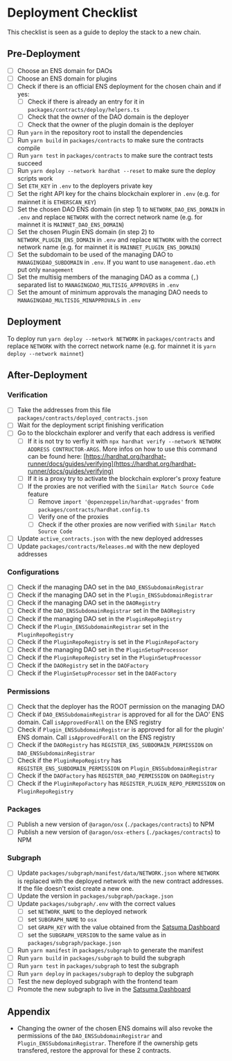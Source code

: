 # Deployment Checklist

This checklist is seen as a guide to deploy the stack to a new chain.

## Pre-Deployment

- [ ] Choose an ENS domain for DAOs
- [ ] Choose an ENS domain for plugins
- [ ] Check if there is an official ENS deployment for the chosen chain and if yes:
  - [ ] Check if there is already an entry for it in `packages/contracts/deploy/helpers.ts`
  - [ ] Check that the owner of the DAO domain is the deployer
  - [ ] Check that the owner of the plugin domain is the deployer
- [ ] Run `yarn` in the repository root to install the dependencies
- [ ] Run `yarn build` in `packages/contracts` to make sure the contracts compile
- [ ] Run `yarn test` in `packages/contracts` to make sure the contract tests succeed
- [ ] Run `yarn deploy --network hardhat --reset` to make sure the deploy scripts work
- [ ] Set `ETH_KEY` in `.env` to the deployers private key
- [ ] Set the right API key for the chains blockchain explorer in `.env` (e.g. for mainnet it is `ETHERSCAN_KEY`)
- [ ] Set the chosen DAO ENS domain (in step 1) to `NETWORK_DAO_ENS_DOMAIN` in `.env` and replace `NETWORK` with the correct network name (e.g. for mainnet it is `MAINNET_DAO_ENS_DOMAIN`)
- [ ] Set the chosen Plugin ENS domain (in step 2) to `NETWORK_PLUGIN_ENS_DOMAIN` in `.env` and replace `NETWORK` with the correct network name (e.g. for mainnet it is `MAINNET_PLUGIN_ENS_DOMAIN`)
- [ ] Set the subdomain to be used of the managing DAO to `MANAGINGDAO_SUBDOMAIN` in `.env`. If you want to use `management.dao.eth` put only `management`
- [ ] Set the multisig members of the managing DAO as a comma (`,`) separated list to `MANAGINGDAO_MULTISIG_APPROVERS` in `.env`
- [ ] Set the amount of minimum approvals the managing DAO needs to `MANAGINGDAO_MULTISIG_MINAPPROVALS` in `.env`

## Deployment

To deploy run `yarn deploy --network NETWORK` in `packages/contracts` and replace `NETWORK` with the correct network name (e.g. for mainnet it is `yarn deploy --network mainnet`)

## After-Deployment

### Verification

- [ ] Take the addresses from this file `packages/contracts/deployed_contracts.json`
- [ ] Wait for the deployment script finishing verification
- [ ] Go to the blockchain explorer and verify that each address is verified
  - [ ] If it is not try to verfiy it with `npx hardhat verify --network NETWORK ADDRESS CONTRUCTOR-ARGS`. More infos on how to use this command can be found here: [https://hardhat.org/hardhat-runner/docs/guides/verifying](https://hardhat.org/hardhat-runner/docs/guides/verifying)
  - [ ] If it is a proxy try to activate the blockchain explorer's proxy feature
  - [ ] If the proxies are not verified with the `Similar Match Source Code` feature
    - [ ] Remove `import '@openzeppelin/hardhat-upgrades'` from `packages/contracts/hardhat.config.ts`
    - [ ] Verify one of the proxies
    - [ ] Check if the other proxies are now verified with `Similar Match Source Code`
- [ ] Update `active_contracts.json` with the new deployed addresses
- [ ] Update `packages/contracts/Releases.md` with the new deployed addresses

### Configurations

- [ ] Check if the managing DAO set in the `DAO_ENSSubdomainRegistrar`
- [ ] Check if the managing DAO set in the `Plugin_ENSSubdomainRegistrar`
- [ ] Check if the managing DAO set in the `DAORegistry`
- [ ] Check if the `DAO_ENSSubdomainRegistrar` set in the `DAORegistry`
- [ ] Check if the managing DAO set in the `PluginRepoRegistry`
- [ ] Check if the `Plugin_ENSSubdomainRegistrar` set in the `PluginRepoRegistry`
- [ ] Check if the `PluginRepoRegistry` is set in the `PluginRepoFactory`
- [ ] Check if the managing DAO set in the `PluginSetupProcessor`
- [ ] Check if the `PluginRepoRegistry` set in the `PluginSetupProcessor`
- [ ] Check if the `DAORegistry` set in the `DAOFactory`
- [ ] Check if the `PluginSetupProcessor` set in the `DAOFactory`

### Permissions

- [ ] Check that the deployer has the ROOT permission on the managing DAO
- [ ] Check if `DAO_ENSSubdomainRegistrar` is approved for all for the DAO' ENS domain. Call `isApprovedForAll` on the ENS registry
- [ ] Check if `Plugin_ENSSubdomainRegistrar` is approved for all for the plugin' ENS domain. Call `isApprovedForAll` on the ENS registry
- [ ] Check if the `DAORegistry` has `REGISTER_ENS_SUBDOMAIN_PERMISSION` on `DAO_ENSSubdomainRegistrar`
- [ ] Check if the `PluginRepoRegistry` has `REGISTER_ENS_SUBDOMAIN_PERMISSION` on `Plugin_ENSSubdomainRegistrar`
- [ ] Check if the `DAOFactory` has `REGISTER_DAO_PERMISSION` on `DAORegistry`
- [ ] Check if the `PluginRepoFactory` has `REGISTER_PLUGIN_REPO_PERMISSION` on `PluginRepoRegistry`

### Packages

- [ ] Publish a new version of `@aragon/osx` (`./packages/contracts`) to NPM
- [ ] Publish a new version of `@aragon/osx-ethers` (`./packages/contracts`) to NPM

### Subgraph

- [ ] Update `packages/subgraph/manifest/data/NETWORK.json` where `NETWORK` is replaced with the deployed network with the new contract addresses. If the file doesn't exist create a new one.
- [ ] Update the version in `packages/subgraph/package.json`
- [ ] Update `packages/subgraph/.env` with the correct values
  - [ ] set `NETWORK_NAME` to the deployed network
  - [ ] set `SUBGRAPH_NAME` to `osx`
  - [ ] set `GRAPH_KEY` with the value obtained from the [Satsuma Dashboard](https://app.satsuma.xyz/dashboard)
  - [ ] set the `SUBGRAPH_VERSION` to the same value as in `packages/subgraph/package.json`
- [ ] Run `yarn manifest` in `packages/subgraph` to generate the manifest
- [ ] Run `yarn build` in `packages/subgraph` to build the subgraph
- [ ] Run `yarn test` in `packages/subgraph` to test the subgraph
- [ ] Run `yarn deploy` in `packages/subgraph` to deploy the subgraph
- [ ] Test the new deployed subgraph with the frontend team
- [ ] Promote the new subgraph to live in the [Satsuma Dashboard](https://app.satsuma.xyz/dashboard)

## Appendix

- Changing the owner of the chosen ENS domains will also revoke the permissions of the `DAO_ENSSubdomainRegistrar` and `Plugin_ENSSubdomainRegistrar`. Therefore if the ownership gets transfered, restore the approval for these 2 contracts.
